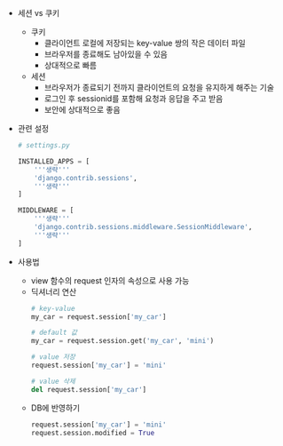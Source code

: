 - 세션 vs 쿠키
    - 쿠키
        - 클라이언트 로컬에 저장되는 key-value 쌍의 작은 데이터 파일
        - 브라우저를 종료해도 남아있을 수 있음
        - 상대적으로 빠름
    - 세션
        - 브라우저가 종료되기 전까지 클라이언트의 요청을 유지하게 해주는 기술
        - 로그인 후 sessionid를 포함해 요청과 응답을 주고 받음
        - 보안에 상대적으로 좋음

- 관련 설정
    ```python
    # settings.py

    INSTALLED_APPS = [
        '''생략'''
        'django.contrib.sessions',
        '''생략'''
    ]

    MIDDLEWARE = [
        '''생략'''
        'django.contrib.sessions.middleware.SessionMiddleware',
        '''생략'''
    ]
    ```

- 사용법
    - view 함수의 request 인자의 속성으로 사용 가능
    - 딕셔너리 연산
        ```python
        # key-value
        my_car = request.session['my_car']

        # default 값
        my_car = request.session.get('my_car', 'mini')

        # value 저장
        request.session['my_car'] = 'mini'

        # value 삭제
        del request.session['my_car']
        ```
    - DB에 반영하기
        ```python
        request.session['my_car'] = 'mini'
        request.session.modified = True
        ```